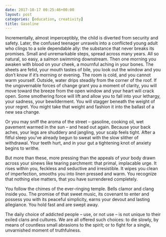 ```yaml
---
date: 2017-10-17 00:25:46+00:00
layout: post
categories: [education, creativity]
title: Gasoline
---
```


Incrementally, almost imperceptibly, the child is diverted from security and safety. Later, the confused teenager unravels into a conflicted young adult who clings to a sole dependable ally: the substance that never breaks its promises. Small and unremarkable steps, spread across many years. All so natural, so easy, a salmon swimming downstream. Then one morning you awaken with blood on your cheek, a mournful aching in your bones. The sheets are fetid, your mouth tastes of bile, you look out the window and you don’t know if it’s morning or evening. The room is cold, and you cannot warm yourself. Outside, water drips steadily from the corner of the roof. If the ungovernable forces of change grant you a moment of clarity, you will move toward the breeze from the open window and your heart will crack open. Some smothering force will lift and allow you to fall into your lethargy, your sadness, your bewilderment. You will stagger beneath the weight of your regret. You might take that weight and fashion it into the ballast of a new sea change.

Or you may sniff the aroma of the street – gasoline, cooking oil, wet pavement warmed in the sun – and head out again. Because your back aches, your legs are shuddery and jangling, your scalp feels tight. After a fitful sleep you’ve already begun to sweat with the slow slither of withdrawal. Your teeth hurt, and in your gut a tightening knot of anxiety begins to writhe.

But more than these, more pressing than the appeals of your body drawn across your sinews like tearing parchment: that primal, implacable urge. It rises within you, feckless and seductive and irresistible. It wipes you clean of imperfection, smooths you into linen pressed and warm. You recognize that nothing else matters, that you have surrendered completely.

You follow the chimes of the ever-ringing temple. Bells clamor and clang inside you. The promise of that sweet music, its covenant to enter and possess you with its peaceful simplicity, earns your devout and lasting allegiance. You hold fast and are swept away.

The daily choice of addicted people – use, or not use – is not unique to their exiled clans and cultures. We are all offered such choices: to die slowly, by means of countless small abrasions to the spirit; or to fight for a single, unvarnished moment of truthfulness.